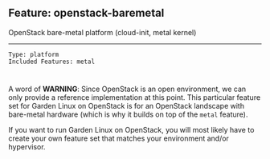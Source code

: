 ## Feature: openstack-baremetal

<website-feature> OpenStack bare-metal platform (cloud-init, metal kernel) </website-feature>

---

	Type: platform
	Included Features: metal

#

A word of **WARNING**: Since OpenStack is an open environment, we can only provide a reference implementation at this point.
This particular feature set for Garden Linux on OpenStack is for an OpenStack landscape with bare-metal hardware (which is why it builds on top of the `metal` feature).

If you want to run Garden Linux on OpenStack, you will most likely have to create your own feature set that matches your environment and/or hypervisor.


#
